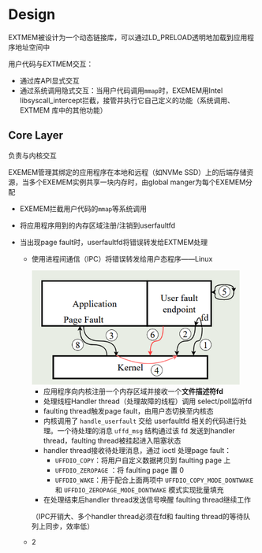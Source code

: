 # Design

EXTMEM被设计为一个动态链接库，可以通过LD_PRELOAD透明地加载到应用程序地址空间中

用户代码与EXTMEM交互：

* 通过库API显式交互
* 通过系统调用隐式交互：当用户代码调用`mmap`时，EXEMEM用Intel libsyscall_intercept拦截，接管并执行它自己定义的功能（系统调用、EXTMEM 库中的其他功能）

## Core Layer

负责与内核交互

EXEMEM管理其绑定的应用程序在本地和远程（如NVMe SSD）上的后端存储资源，当多个EXEMEM实例共享一块内存时，由global manger为每个EXEMEM分配

* EXEMEM拦截用户代码的`mmap`等系统调用

* 将应用程序用到的内存区域注册/注销到userfaultfd

* 当出现page fault时，userfaultfd将错误转发给EXTMEM处理

  * 使用进程间通信（IPC）将错误转发给用户态程序——Linux

    <img src="..\..\assets\image-20250806231205140.png" alt="image-20250806231205140" style="zoom:70%;" />

    * 应用程序向内核注册一个内存区域并接收一个**文件描述符fd**
    * 处理线程Handler thread（处理故障的线程）调用 select/poll监听fd
    * faulting thread触发page fault，由用户态切换至内核态
    * 内核调用了 `handle_userfault` 交给 userfaultfd 相关的代码进行处理。一个待处理的消息 `uffd_msg` 结构通过该 fd 发送到handler thread，faulting thread被挂起进入阻塞状态
    * handler thread接收待处理消息，通过 ioctl 处理page fault：
      * `UFFDIO_COPY`：将用户自定义数据拷贝到 faulting page 上
      * `UFFDIO_ZEROPAGE` ：将 faulting page 置 0
      * `UFFDIO_WAKE`：用于配合上面两项中 `UFFDIO_COPY_MODE_DONTWAKE` 和 `UFFDIO_ZEROPAGE_MODE_DONTWAKE` 模式实现批量填充
    * 在处理结束后handler thread发送信号唤醒 faulting thread继续工作

    （IPC开销大、多个handler thread必须在fd和 faulting thread的等待队列上同步，效率低）

  * 2